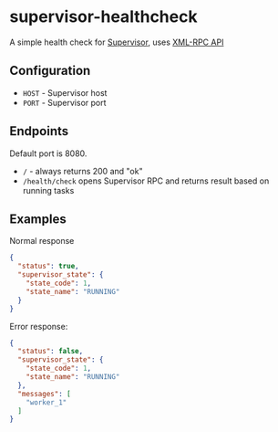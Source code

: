 # supervisor-healthcheck

A simple health check for [Supervisor](http://supervisord.org/), uses [XML-RPC API](http://supervisord.org/api.html)

## Configuration

- `HOST` - Supervisor host
- `PORT` - Supervisor port

## Endpoints

Default port is 8080.

- `/` - always returns 200 and "ok"
- `/health/check` opens Supervisor RPC and returns result based on running tasks

## Examples

Normal response
```json
{
  "status": true,
  "supervisor_state": {
    "state_code": 1,
    "state_name": "RUNNING"
  }
}
```

Error response:
```json
{
  "status": false,
  "supervisor_state": {
    "state_code": 1,
    "state_name": "RUNNING"
  },
  "messages": [
    "worker_1"
  ]
}
```
